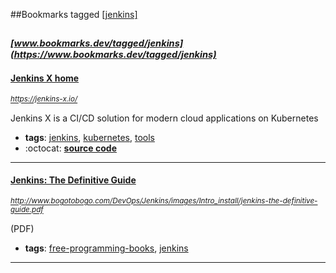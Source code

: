 ##Bookmarks tagged [[jenkins]](https://www.bookmarks.dev?q=[jenkins])

_<sup><sup>[www.bookmarks.dev/tagged/jenkins](https://www.bookmarks.dev/tagged/jenkins)</sup></sup>_
---
#### [Jenkins X home](https://jenkins-x.io/)
_<sup>https://jenkins-x.io/</sup>_

Jenkins X is a CI/CD solution for modern cloud applications on Kubernetes
* **tags**: [jenkins](../tagged/jenkins.md), [kubernetes](../tagged/kubernetes.md), [tools](../tagged/tools.md)
* :octocat: **[source code](https://github.com/jenkins-x/jx)**
---
#### [Jenkins: The Definitive Guide](http://www.bogotobogo.com/DevOps/Jenkins/images/Intro_install/jenkins-the-definitive-guide.pdf)
_<sup>http://www.bogotobogo.com/DevOps/Jenkins/images/Intro_install/jenkins-the-definitive-guide.pdf</sup>_

(PDF)
* **tags**: [free-programming-books](../tagged/free-programming-books.md), [jenkins](../tagged/jenkins.md)
---
